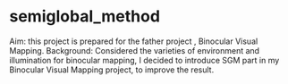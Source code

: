 # semiglobal_method
Aim: this project is prepared for the father project , Binocular Visual Mapping. 
Background: Considered the varieties of environment and illumination for binocular mapping, I decided to introduce SGM part in my Binocular Visual Mapping project, to improve the result.
